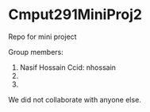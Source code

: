 # Cmput291MiniProj2
Repo for mini project

Group members:
1) Nasif Hossain Ccid: nhossain
2)
3)


We did not collaborate with anyone else.
